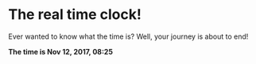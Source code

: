 # The real time clock!

Ever wanted to know what the time is? Well, your journey is about to end!

**The time is Nov 12, 2017, 08:25**